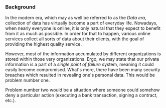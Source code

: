 ### Background

In the modern era, which may as well be referred to as the *Data era*, collection of data has virtually become a part of everyday life. Nowadays, when nearly everyone is online, it is only natural that they expect to benefit from it as much as possible. In order for that to happen, various online services collect all sorts of data about their clients, with the goal of providing the highest quality service.

However, most of the information accumulated by different organizations is stored within those very organizations. Ergo, we may state that our private information is a part of a *single point of failure* system, meaning it could easily become compromised. What's more, there have been many security breaches which resulted in revealing one's personal data. This would be problem number one.

Problem number two would be a situation where someone could somehow deny a particular action (executing a bank transaction, signing a contract, etc.).
<!--stackedit_data:
eyJoaXN0b3J5IjpbLTczOTM4NTMyNSwtNzY1ODI3MjkyLC04Nj
kxNTY2NjEsLTEzMTk0MzQxMTksLTIxMTE1NTQyNTIsLTE0ODY5
MDkxNzcsLTE5ODIyMjc5MTUsLTM1ODkyOTM3OSwxMDE4NTc0ND
I3LC00NDg0ODg0MjBdfQ==
-->